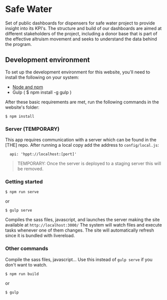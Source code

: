 # Safe Water

Set of public dashboards for dispensers for safe water project to provide insight into its KPI's.
The structure and build of our dashboards are aimed at different stakeholders of the project, including a donor base that is part of the effective altruism movement and seeks to understand the data behind the program.

## Development environment
To set up the development environment for this website, you'll need to install the following on your system:

- [Node and npm](http://nodejs.org/)
- Gulp ( $ npm install -g gulp )

After these basic requirements are met, run the following commands in the website's folder:
```
$ npm install
```

### Server (TEMPORARY)
This app requires communication with a server which can be found in the [THE] repo.
After running a local copy add the address to `config/local.js`:
```
  api: 'hppt://localhost:[port]'
```

> TEMPORARY: Once the server is deployed to a staging server this will be removed.

### Getting started

```
$ npm run serve
```
or
```
$ gulp serve
```
Compiles the sass files, javascript, and launches the server making the site available at `http://localhost:3000/`
The system will watch files and execute tasks whenever one of them changes.
The site will automatically refresh since it is bundled with livereload.

### Other commands
Compile the sass files, javascript... Use this instead of ```gulp serve``` if you don't want to watch.
```
$ npm run build
```
or
```
$ gulp
```